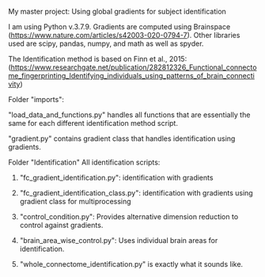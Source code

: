 My master project: 
Using global gradients for subject identification

I am using Python v.3.7.9. Gradients are computed using Brainspace
(https://www.nature.com/articles/s42003-020-0794-7).
Other libraries used are scipy, pandas, numpy, and math as well as spyder.

The Identification method is based on Finn et al., 2015:
(https://www.researchgate.net/publication/282812326_Functional_connectome_fingerprinting_Identifying_individuals_using_patterns_of_brain_connectivity) 


Folder "imports":

"load_data_and_functions.py" handles all functions that are essentially the same 
for each different identification method script.

"gradient.py"
contains gradient class that handles identification using gradients.


Folder "Identification"
All identification scripts:

1. "fc_gradient_identification.py": identification with gradients 

2. "fc_gradient_identification_class.py": identification with gradients
using gradient class for multiprocessing

3. "control_condition.py": Provides alternative dimension reduction to control
against gradients.

4. "brain_area_wise_control.py": Uses individual brain areas for identification.

5. "whole_connectome_identification.py" is exactly what it sounds like.